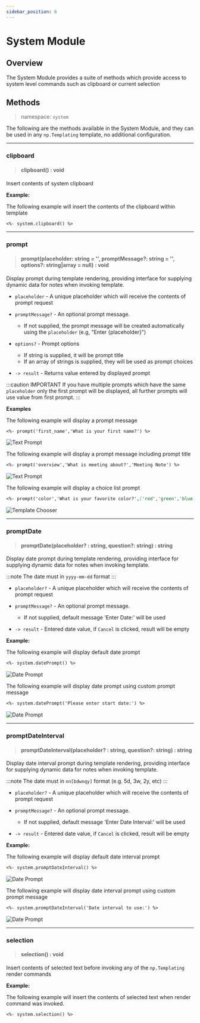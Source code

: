 ```yaml
---
sidebar_position: 6
---
```


# System Module

## Overview
The System Module provides a suite of methods which provide access to system level commands such as clipboard or current selection

## Methods
> namespace: `system`

The following are the methods available in the System Module, and they can be used in any `np.Templating` template, no additional configuration.

*****

### clipboard
> #### clipboard() : void
Insert contents of system clipboard

**Example:**

The following example will insert the contents of the clipboard within template

```markdown
<%- system.clipboard() %>
```

*****

### prompt
> #### prompt(placeholder: string = '', promptMessage?: string = '', options?: string|array = null) : void
Display prompt during template rendering, providing interface for supplying dynamic data for notes when invoking template.

- `placeholder` - A unique placeholder which will receive the contents of prompt request

- `promptMessage?` - An optional prompt message.
  - If not supplied, the prompt message will be created automatically using the `placeholder` (e.g, "Enter {placeholder}")

- `options?` - Prompt options
  - If string is supplied, it will be prompt title
  - If an array of strings is supplied, they will be used as prompt choices

- `-> result` - Returns value entered by displayed prompt

:::caution IMPORTANT
If you have multiple prompts which have the same `placeholder` only the first prompt will be displayed, all further prompts will use value from first prompt.
:::

**Examples**

The following example will display a prompt message

```markdown
<%- prompt('first_name','What is your first name?') %>
```

![Text Prompt](/img/prompt-default.png)

The following example will display a prompt message including prompt title

```markdown
<%- prompt('overview','What is meeting about?','Meeting Note') %>
```

![Text Prompt](/img/prompt-text.png)

The following example will display a choice list prompt

```markdown
<%- prompt('color','What is your favorite color?',['red','green','blue','purple']) %>
```

![Template Chooser](/img/prompt-choices.png)

*****

### promptDate
> #### promptDate(placeholder? : string, question?: string) : string
Display date prompt during template rendering, providing interface for supplying dynamic data for notes when invoking template.

:::note
The date must in `yyyy-mm-dd` format
:::

- `placeholder?` - A unique placeholder which will receive the contents of prompt request

- `promptMessage?` - An optional prompt message.
  - If not supplied, default message 'Enter Date:' will be used

- `-> result` - Entered date value, if `Cancel` is clicked, result will be empty


**Example:**

The following example will display default date prompt

```markdown
<%- system.datePrompt() %>
```

![Date Prompt](/img/date-prompt.png)

The following example will display date prompt using custom prompt message

```markdown
<%- system.datePrompt('Please enter start date:') %>
```

![Date Prompt](/img/date-prompt-e2.png)

*****

### promptDateInterval
> #### promptDateInterval(placeholder? : string, question?: string) : string
Display date interval prompt during template rendering, providing interface for supplying dynamic data for notes when invoking template.

:::note
The date must in `nn[bdwnqy]` format (e.g. 5d, 3w, 2y, etc)
:::

- `placeholder?` - A unique placeholder which will receive the contents of prompt request

- `promptMessage?` - An optional prompt message.
  - If not supplied, default message 'Enter Date Interval:' will be used

- `-> result` - Entered date value, if `Cancel` is clicked, result will be empty

**Example:**

The following example will display default date interval prompt

```markdown
<%- system.promptDateInterval() %>
```

![Date Prompt](/img/date-interval-prompt.png)

The following example will display date interval prompt using custom prompt message

```markdown
<%- system.promptDateInterval('Date interval to use:') %>
```

![Date Prompt](/img/date-interval-prompt-e2.png)

*****

### selection
> #### selection() : void
Insert contents of selected text before invoking any of the `np.Templating` render commands

**Example:**

The following example will insert the contents of selected text when render command was invoked.

```markdown
<%- system.selection() %>
```
